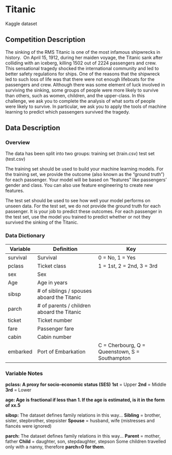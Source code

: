 

# Titanic
Kaggle dataset

## Competition Description
The sinking of the RMS Titanic is one of the most infamous shipwrecks in history.  On April 15, 1912, during her maiden voyage, the Titanic sank after colliding with an iceberg, killing 1502 out of 2224 passengers and crew. This sensational tragedy shocked the international community and led to better safety regulations for ships.
One of the reasons that the shipwreck led to such loss of life was that there were not enough lifeboats for the passengers and crew. Although there was some element of luck involved in surviving the sinking, some groups of people were more likely to survive than others, such as women, children, and the upper-class.
In this challenge, we ask you to complete the analysis of what sorts of people were likely to survive. In particular, we ask you to apply the tools of machine learning to predict which passengers survived the tragedy.

## Data Description

### Overview
The data has been split into two groups:
training set (train.csv)
test set (test.csv)

The training set should be used to build your machine learning models. For the training set, we provide the outcome (also known as the “ground truth”) for each passenger. Your model will be based on “features” like passengers’ gender and class. You can also use feature engineering to create new features.

The test set should be used to see how well your model performs on unseen data. For the test set, we do not provide the ground truth for each passenger. It is your job to predict these outcomes. For each passenger in the test set, use the model you trained to predict whether or not they survived the sinking of the Titanic.

### Data Dictionary

| __Variable__       |Definition                               |    __Key__                      |
| -------------- | --------------------------------------- | --------------------------- |
| survival       | Survival                                |  0 = No, 1 = Yes            |
| pclass         | Ticket class                            |  1 = 1st, 2 = 2nd, 3 = 3rd  |
| sex            | Sex                                     |                             |
| Age            | Age in years                            |                             |
| sibsp          | # of siblings / spouses aboard the Titanic |                             |
| parch          | # of parents / children aboard the Titanic |                             |
| ticket         | Ticket number                           |                             |
| fare           | Passenger fare                          |                             |
| cabin          | Cabin number                            |                             |
| embarked       | Port of Embarkation                     | C = Cherbourg, Q = Queenstown, S = Southampton |


### Variable Notes

__pclass: A proxy for socio-economic status (SES)__
__1st__ = Upper
__2nd__ = Middle
__3rd__ = Lower

__age: Age is fractional if less than 1. If the age is estimated, is it in the form of xx.5__

__sibsp:__ The dataset defines family relations in this way...
__Sibling__ = brother, sister, stepbrother, stepsister
__Spouse__ = husband, wife (mistresses and fiancés were ignored)

__parch:__ The dataset defines family relations in this way...
__Parent__ = mother, father
__Child__ = daughter, son, stepdaughter, stepson
Some children travelled only with a nanny, therefore __parch=0 for them__.
